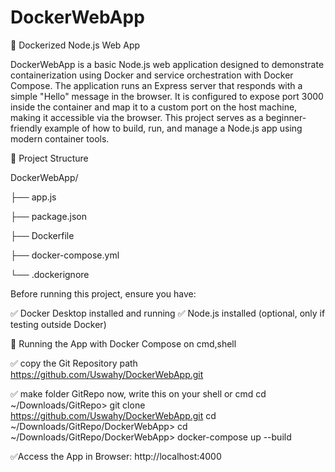 # DockerWebApp
🚀 Dockerized Node.js Web App

DockerWebApp is a basic Node.js web application designed to demonstrate containerization using Docker and service orchestration with Docker Compose. The application runs an Express server that responds with a simple "Hello" message in the browser. It is configured to expose port 3000 inside the container and map it to a custom port on the host machine, making it accessible via the browser. This project serves as a beginner-friendly example of how to build, run, and manage a Node.js app using modern container tools.

📂 Project Structure

DockerWebApp/

├── app.js

├── package.json

├── Dockerfile

├── docker-compose.yml

└── .dockerignore

Before running this project, ensure you have:

✅ Docker Desktop installed and running
✅ Node.js installed (optional, only if testing outside Docker)


🚀 Running the App with Docker Compose on cmd,shell

✅  copy the Git Repository path
https://github.com/Uswahy/DockerWebApp.git

✅ make folder GitRepo
now, write this on your shell or cmd
cd ~/Downloads/GitRepo> git clone https://github.com/Uswahy/DockerWebApp.git
cd ~/Downloads/GitRepo/DockerWebApp> 
cd ~/Downloads/GitRepo/DockerWebApp> docker-compose up --build

✅Access the App in Browser:
http://localhost:4000
